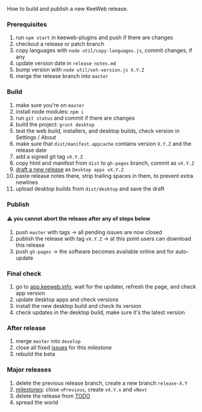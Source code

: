 How to build and publish a new KeeWeb release.

### Prerequisites

1. run `npm start` in keeweb-plugins and push if there are changes
2. checkout a release or patch branch
3. copy languages with `node util/copy-languages.js`, commit changes, if any
4. update version date in `release-notes.md`
5. bump version with `node util/set-version.js X.Y.Z`
6. merge the release branch into `master`

### Build

1. make sure you're on `master`
2. install node modules: `npm i`
3. run `git status` and commit if there are changes
4. build the project: `grunt desktop`
5. test the web build, installers, and desktop builds, check version in Settings / About
6. make sure that `dist/manifest.appcache` contains version `X.Y.Z` and the release date
7. add a signed git tag `vX.Y.Z`
8. copy html and manifest from `dist` to `gh-pages` branch, commit as `vX.Y.Z`
7. [draft a new release](https://github.com/keeweb/keeweb/releases/new) as `Desktop apps vX.Y.Z`
10. paste release notes there, strip trailing spaces in them, to prevent extra newlines
11. upload desktop builds from `dist/desktop` and save the draft

### Publish

#### ⚠️ you cannot abort the release after any of steps below

1. push `master` with tags &rarr; all pending issues are now closed
2. publish the release with tag `vX.Y.Z` &rarr; at this point users can download this release
3. push `gh-pages` &rarr; the software becomes available online and for auto-update

### Final check

1. go to [app.keeweb.info](https://app.keeweb.info), wait for the updater, refresh the page, and check app version
2. update desktop apps and check versions
3. install the new desktop build and check its version
4. check updates in the desktop build, make sure it's the latest version

### After release

1. merge `master` into `develop`
2. close all fixed [issues](https://github.com/keeweb/keeweb/issues) for this milestone
3. rebuild the beta

### Major releases

1. delete the previous release branch, create a new branch `release-X.Y`
2. [milestones](https://github.com/keeweb/keeweb/milestones): close `vPrevious`, create `vX.Y.x` and `vNext`
3. delete the release from [TODO](https://github.com/keeweb/keeweb/wiki/TODO)
4. spread the world